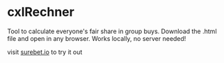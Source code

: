 # cxlRechner
Tool to calculate everyone's fair share in group buys.
Download the .html file and open in any browser. Works locally, no server needed!

visit [surebet.io](http://surebet.io/cxl) to try it out
